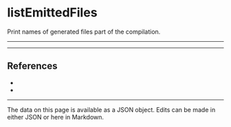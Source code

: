 <!-- Important! Do not modify comment blocks. They are necessary for the transformer to work properly -->

<!-- title -->
# listEmittedFiles

<!-- shortDescription -->
Print names of generated files part of the compilation.

---

<!-- extendedDescription -->


---

<!-- references -->
## References
- []()
- []()
---

<!-- footer -->
The data on this page is available as a JSON object. Edits can be made in either JSON or here in Markdown.
